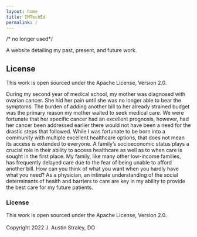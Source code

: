 ```yaml
---
layout: home
title: IMTechEd
permalink: /
---
```


/* no longer used*/

A website detailing my past, present, and future work.

## License

This work is open sourced under the Apache License, Version 2.0.

<p>During my second year of medical school, my mother was diagnosed with ovarian cancer. She hid her pain until she was no longer able to bear the symptoms. The burden of adding another bill to her already strained budget was the primary reason my mother waited to seek medical care. We were fortunate that her specific cancer had an excellent prognosis, however, had her cancer been addressed earlier there would not have been a need for the drastic steps that followed. While I was fortunate to be born into a community with multiple excellent healthcare options, that does not mean its access is extended to everyone. A family’s socioeconomic status plays a crucial role in their ability to access healthcare as well as to when care is sought in the first place. My family, like many other low-income families, has frequently delayed care due to the fear of being unable to afford another bill. How can you think of what you want when you hardly have what you need? As a physician, an intimate understanding of the social determinants of health and barriers to care are key in my ability to provide the best care for my future patients.</p>

<h3>License</h3>

<p>This work is open sourced under the Apache License, Version 2.0.<br>
<br>
Copyright 2022 J. Austin Straley, DO</p>

</body>